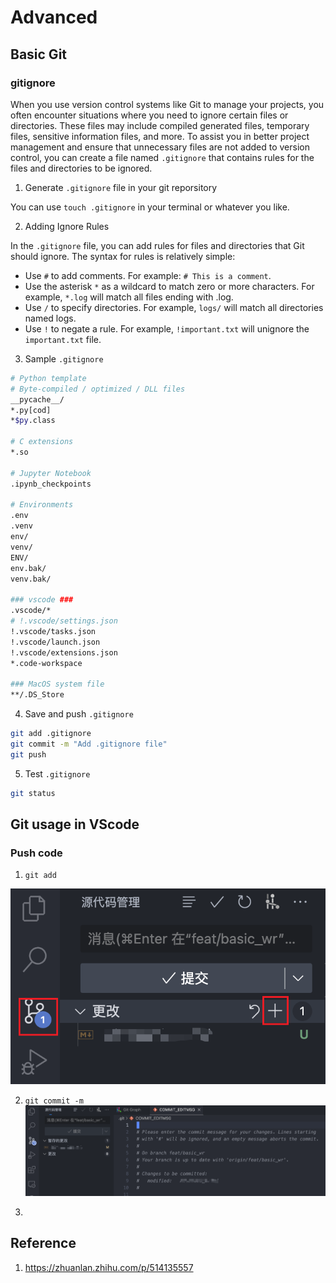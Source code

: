 # Advanced

## Basic Git

### gitignore

When you use version control systems like Git to manage your projects, you often encounter situations where you need to ignore certain files or directories. These files may include compiled generated files, temporary files, sensitive information files, and more. To assist you in better project management and ensure that unnecessary files are not added to version control, you can create a file named `.gitignore` that contains rules for the files and directories to be ignored.

1. Generate `.gitignore` file in your git reporsitory

You can use `touch .gitignore` in your terminal or whatever you like.

2. Adding Ignore Rules 

In the `.gitignore` file, you can add rules for files and directories that Git should ignore. The syntax for rules is relatively simple:

- Use `#` to add comments. For example: `# This is a comment`.
- Use the asterisk `*` as a wildcard to match zero or more characters. For example, `*.log` will match all files ending with .log.
- Use `/` to specify directories. For example, `logs/` will match all directories named logs.
- Use `!` to negate a rule. For example, `!important.txt` will unignore the `important.txt` file.

3. Sample `.gitignore`

```bash
# Python template
# Byte-compiled / optimized / DLL files
__pycache__/
*.py[cod]
*$py.class

# C extensions
*.so

# Jupyter Notebook
.ipynb_checkpoints

# Environments
.env
.venv
env/
venv/
ENV/
env.bak/
venv.bak/

### vscode ###
.vscode/*
# !.vscode/settings.json
!.vscode/tasks.json
!.vscode/launch.json
!.vscode/extensions.json
*.code-workspace

### MacOS system file
**/.DS_Store
```

4. Save and push `.gitignore`

```bash
git add .gitignore
git commit -m "Add .gitignore file"
git push
```

5. Test `.gitignore`

```bash
git status
```

## Git usage in VScode

### Push code

1. `git add`

![](./pic/Git_1.png)

2. `git commit -m`
![](./pic/Git_2.png)




3. 















## Reference

1. https://zhuanlan.zhihu.com/p/514135557